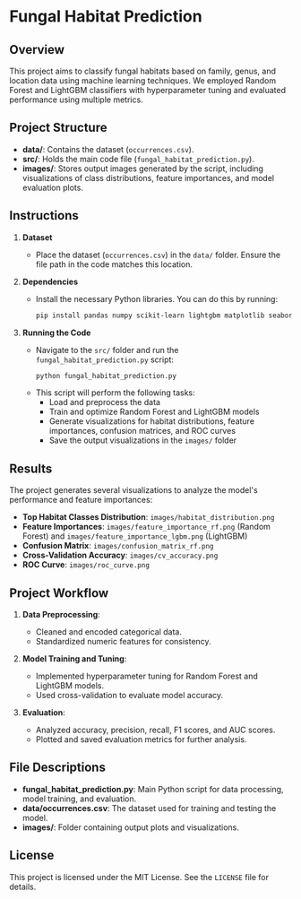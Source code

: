 # Fungal Habitat Prediction

## Overview
This project aims to classify fungal habitats based on family, genus, and location data using machine learning techniques. We employed Random Forest and LightGBM classifiers with hyperparameter tuning and evaluated performance using multiple metrics.

## Project Structure
- **data/**: Contains the dataset (`occurrences.csv`).
- **src/**: Holds the main code file (`fungal_habitat_prediction.py`).
- **images/**: Stores output images generated by the script, including visualizations of class distributions, feature importances, and model evaluation plots.

## Instructions

1. **Dataset**
   - Place the dataset (`occurrences.csv`) in the `data/` folder. Ensure the file path in the code matches this location.

2. **Dependencies**
   - Install the necessary Python libraries. You can do this by running:
     ```bash
     pip install pandas numpy scikit-learn lightgbm matplotlib seaborn
     ```

3. **Running the Code**
   - Navigate to the `src/` folder and run the `fungal_habitat_prediction.py` script:
     ```bash
     python fungal_habitat_prediction.py
     ```
   - This script will perform the following tasks:
     - Load and preprocess the data
     - Train and optimize Random Forest and LightGBM models
     - Generate visualizations for habitat distributions, feature importances, confusion matrices, and ROC curves
     - Save the output visualizations in the `images/` folder

## Results
The project generates several visualizations to analyze the model's performance and feature importances:

- **Top Habitat Classes Distribution**: `images/habitat_distribution.png`
- **Feature Importances**: `images/feature_importance_rf.png` (Random Forest) and `images/feature_importance_lgbm.png` (LightGBM)
- **Confusion Matrix**: `images/confusion_matrix_rf.png`
- **Cross-Validation Accuracy**: `images/cv_accuracy.png`
- **ROC Curve**: `images/roc_curve.png`

## Project Workflow
1. **Data Preprocessing**:
   - Cleaned and encoded categorical data.
   - Standardized numeric features for consistency.
  
2. **Model Training and Tuning**:
   - Implemented hyperparameter tuning for Random Forest and LightGBM models.
   - Used cross-validation to evaluate model accuracy.

3. **Evaluation**:
   - Analyzed accuracy, precision, recall, F1 scores, and AUC scores.
   - Plotted and saved evaluation metrics for further analysis.

## File Descriptions
- **fungal_habitat_prediction.py**: Main Python script for data processing, model training, and evaluation.
- **data/occurrences.csv**: The dataset used for training and testing the model.
- **images/**: Folder containing output plots and visualizations.

## License
This project is licensed under the MIT License. See the `LICENSE` file for details.

